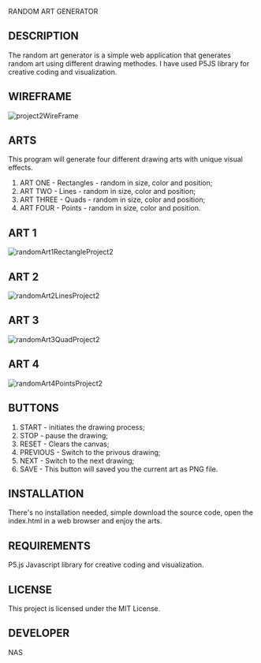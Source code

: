 RANDOM ART GENERATOR

## DESCRIPTION

The random art generator is a simple web application that generates random art using different drawing methodes. I have used P5JS library for creative coding and visualization.

## WIREFRAME

![project2WireFrame](https://github.com/naskhan23/project22/assets/147349178/85e7d5a9-c8b3-4324-816d-76c7461763a5)

## ARTS

This program will generate four different drawing arts with unique visual effects. 

1) ART ONE - Rectangles - random in size, color and position;
2) ART TWO - Lines - random in size, color and position;
3) ART THREE - Quads - random in size, color and position;
4) ART FOUR - Points - random in size, color and position.

## ART 1

![randomArt1RectangleProject2](https://github.com/naskhan23/project22/assets/147349178/6f3944fd-369b-41a9-88c1-cd642683ab06)

## ART 2

![randomArt2LinesProject2](https://github.com/naskhan23/project22/assets/147349178/97e71910-a585-4c31-98be-408c984f21a2)

## ART 3

![randomArt3QuadProject2](https://github.com/naskhan23/project22/assets/147349178/2b76699b-1334-4563-8e93-e4033c552489)

## ART 4

![randomArt4PointsProject2](https://github.com/naskhan23/project22/assets/147349178/c26b0d49-9b64-4798-a12e-b96ca554d1f5)


## BUTTONS

1) START - initiates the drawing process;
2) STOP - pause the drawing;
3) RESET - Clears the canvas;
4) PREVIOUS - Switch to the privous drawing;
5) NEXT - Switch to the next drawing;
6) SAVE - This button will saved you the current art as PNG file.

## INSTALLATION

There's no installation needed, simple download the source code, open the index.html in a web browser and enjoy the arts.

## REQUIREMENTS

P5.js Javascript library for creative coding and visualization.

## LICENSE 

This project is licensed under the MIT License.

## DEVELOPER

NAS

